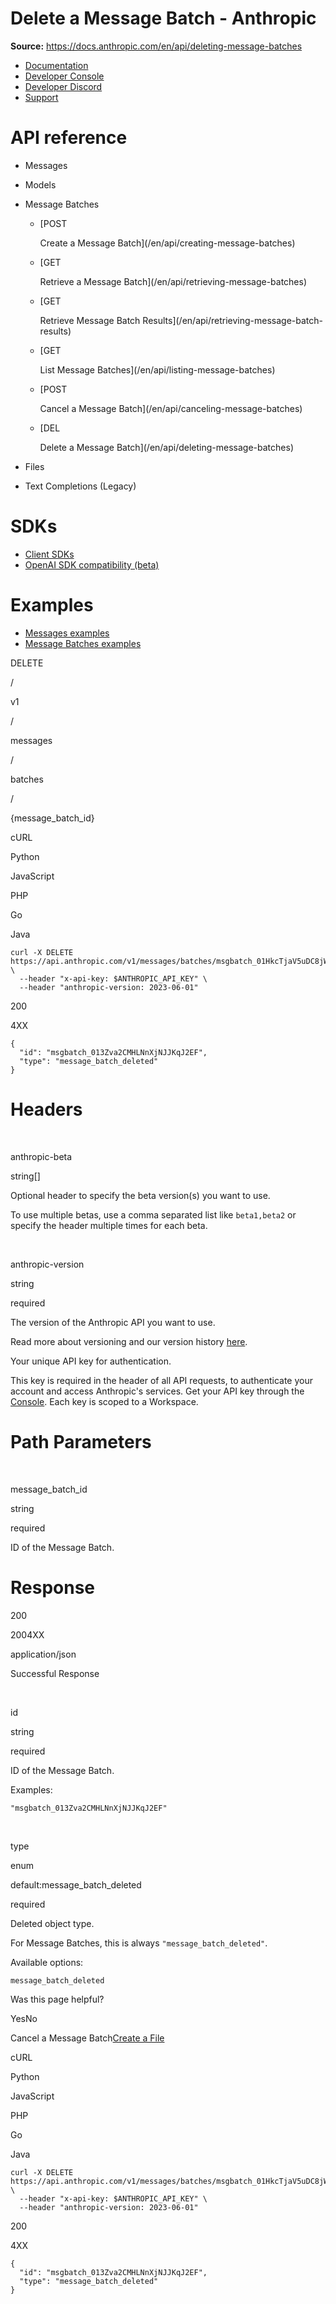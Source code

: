 # Delete a Message Batch - Anthropic

**Source:** https://docs.anthropic.com/en/api/deleting-message-batches

- [Documentation](/en/home)
- [Developer Console](https://console.anthropic.com/)
- [Developer Discord](https://www.anthropic.com/discord)
- [Support](https://support.anthropic.com/)

# API reference

* Messages
* Models
* Message Batches

  + [POST

    Create a Message Batch](/en/api/creating-message-batches)
  + [GET

    Retrieve a Message Batch](/en/api/retrieving-message-batches)
  + [GET

    Retrieve Message Batch Results](/en/api/retrieving-message-batch-results)
  + [GET

    List Message Batches](/en/api/listing-message-batches)
  + [POST

    Cancel a Message Batch](/en/api/canceling-message-batches)
  + [DEL

    Delete a Message Batch](/en/api/deleting-message-batches)
* Files
* Text Completions (Legacy)

# SDKs

* [Client SDKs](/en/api/client-sdks)
* [OpenAI SDK compatibility (beta)](/en/api/openai-sdk)

# Examples

* [Messages examples](/en/api/messages-examples)
* [Message Batches examples](/en/api/messages-batch-examples)

DELETE

/

v1

/

messages

/

batches

/

{message\_batch\_id}

cURL

Python

JavaScript

PHP

Go

Java

```
curl -X DELETE https://api.anthropic.com/v1/messages/batches/msgbatch_01HkcTjaV5uDC8jWR4ZsDV8d \
  --header "x-api-key: $ANTHROPIC_API_KEY" \
  --header "anthropic-version: 2023-06-01"
```

200

4XX

```
{
  "id": "msgbatch_013Zva2CMHLNnXjNJJKqJ2EF",
  "type": "message_batch_deleted"
}
```

# Headers

[​](#parameter-anthropic-beta)

anthropic-beta

string[]

Optional header to specify the beta version(s) you want to use.

To use multiple betas, use a comma separated list like `beta1,beta2` or specify the header multiple times for each beta.

[​](#parameter-anthropic-version)

anthropic-version

string

required

The version of the Anthropic API you want to use.

Read more about versioning and our version history [here](https://docs.anthropic.com/en/api/versioning).

Your unique API key for authentication.

This key is required in the header of all API requests, to authenticate your account and access Anthropic's services. Get your API key through the [Console](https://console.anthropic.com/settings/keys). Each key is scoped to a Workspace.

# Path Parameters

[​](#parameter-message-batch-id)

message\_batch\_id

string

required

ID of the Message Batch.

# Response

200

2004XX

application/json

Successful Response

[​](#response-id)

id

string

required

ID of the Message Batch.

Examples:

`"msgbatch_013Zva2CMHLNnXjNJJKqJ2EF"`

[​](#response-type)

type

enum<string>

default:message\_batch\_deleted

required

Deleted object type.

For Message Batches, this is always `"message_batch_deleted"`.

Available options:

`message_batch_deleted`

Was this page helpful?

YesNo

Cancel a Message Batch[Create a File](/en/api/files-create)

cURL

Python

JavaScript

PHP

Go

Java

```
curl -X DELETE https://api.anthropic.com/v1/messages/batches/msgbatch_01HkcTjaV5uDC8jWR4ZsDV8d \
  --header "x-api-key: $ANTHROPIC_API_KEY" \
  --header "anthropic-version: 2023-06-01"
```

200

4XX

```
{
  "id": "msgbatch_013Zva2CMHLNnXjNJJKqJ2EF",
  "type": "message_batch_deleted"
}
```
